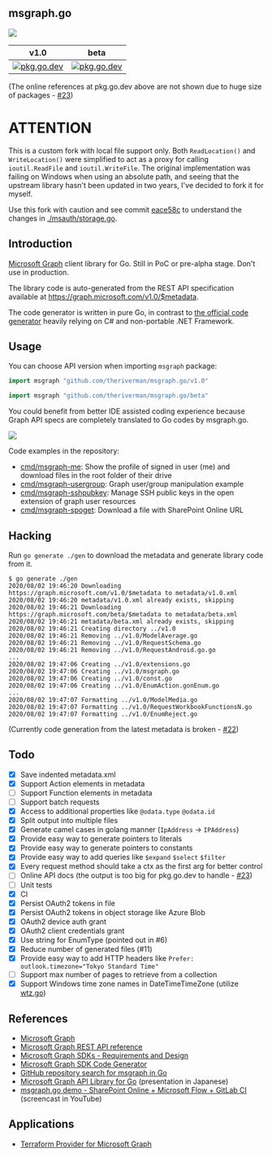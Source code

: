 msgraph.go
----
[![](https://github.com/theriverman/msgraph.go/workflows/go%20generate%20test/badge.svg?branch=master)](https://github.com/theriverman/msgraph.go/actions)

|v1.0|beta|
|---|---|
|[![pkg.go.dev](https://pkg.go.dev/badge/github.com/theriverman/msgraph.go/v1.0)](https://pkg.go.dev/github.com/theriverman/msgraph.go/v1.0)|[![pkg.go.dev](https://pkg.go.dev/badge/github.com/theriverman/msgraph.go/beta)](https://pkg.go.dev/github.com/theriverman/msgraph.go/beta)|

(The online references at pkg.go.dev above are not shown due to huge size of packages - [#23](https://github.com/theriverman/msgraph.go/issues/23))

# ATTENTION
This is a custom fork with local file support only.
Both `ReadLocation()` and `WriteLocation()` were simplified to act as a proxy for calling `ioutil.ReadFile` and `ioutil.WriteFile`.
The original implementation was failing on Windows when using an absolute path, and seeing that the upstream library hasn't been updated in two years, I've decided to fork it for myself.

Use this fork with caution and see commit [eace58c](https://github.com/theriverman/msgraph.go/commit/eace58c275d91d07be7a01035793b519b8701211) to understand the changes in [./msauth/storage.go](./msauth/storage.go).

## Introduction

[Microsoft Graph] client library for Go.  Still in PoC or pre-alpha stage.
Don't use in production.

The library code is auto-generated from the REST API specification
available at https://graph.microsoft.com/v1.0/$metadata.

The code generator is written in pure Go,
in contrast to [the official code generator][Microsoft Graph SDK Code Generator]
heavily relying on C# and non-portable .NET Framework.

## Usage

You can choose API version when importing `msgraph` package:

```go
import msgraph "github.com/theriverman/msgraph.go/v1.0"
```

```go
import msgraph "github.com/theriverman/msgraph.go/beta"
```

You could benefit from better IDE assisted coding experience
because Graph API specs are completely translated to Go codes by msgraph.go.

![](assets/msgraph.go-vscode2.gif)

Code examples in the repository:

- [cmd/msgraph-me](cmd/msgraph-me): Show the profile of signed in user (me) and download files in the root folder of their drive
- [cmd/msgraph-usergroup](cmd/msgraph-usergroup): Graph user/group manipulation example
- [cmd/msgraph-sshpubkey](cmd/msgraph-sshpubkey): Manage SSH public keys in the open extension of graph user resources
- [cmd/msgraph-spoget](cmd/msgraph-spoget): Download a file with SharePoint Online URL

## Hacking

Run `go generate ./gen` to download the metadata and generate library code from it.

```console
$ go generate ./gen
2020/08/02 19:46:20 Downloading https://graph.microsoft.com/v1.0/$metadata to metadata/v1.0.xml
2020/08/02 19:46:20 metadata/v1.0.xml already exists, skipping
2020/08/02 19:46:21 Downloading https://graph.microsoft.com/beta/$metadata to metadata/beta.xml
2020/08/02 19:46:21 metadata/beta.xml already exists, skipping
2020/08/02 19:46:21 Creating directory ../v1.0
2020/08/02 19:46:21 Removing ../v1.0/ModelAverage.go
2020/08/02 19:46:21 Removing ../v1.0/RequestSchema.go
2020/08/02 19:46:21 Removing ../v1.0/RequestAndroid.go.go
...
2020/08/02 19:47:06 Creating ../v1.0/extensions.go
2020/08/02 19:47:06 Creating ../v1.0/msgraph.go
2020/08/02 19:47:06 Creating ../v1.0/const.go
2020/08/02 19:47:06 Creating ../v1.0/EnumAction.gonEnum.go
...
2020/08/02 19:47:07 Formatting ../v1.0/ModelMedia.go
2020/08/02 19:47:07 Formatting ../v1.0/RequestWorkbookFunctionsN.go
2020/08/02 19:47:07 Formatting ../v1.0/EnumReject.go
```

(Currently code generation from the latest metadata is broken - [#22](https://github.com/theriverman/msgraph.go/issues/22))

## Todo

- [x] Save indented metadata.xml
- [x] Support Action elements in metadata
- [ ] Support Function elements in metadata
- [ ] Support batch requests
- [x] Access to additional properties like `@odata.type` `@odata.id`
- [x] Split output into multiple files
- [x] Generate camel cases in golang manner (`IpAddress` -> `IPAddress`)
- [x] Provide easy way to generate pointers to literals
- [x] Provide easy way to generate pointers to constants
- [x] Provide easy way to add queries like `$expand` `$select` `$filter`
- [x] Every request method should take a ctx as the first arg for better control
- [ ] Online API docs (the output is too big for pkg.go.dev to handle - [#23](https://github.com/theriverman/msgraph.go/issues/23))
- [ ] Unit tests
- [x] CI
- [x] Persist OAuth2 tokens in file
- [x] Persist OAuth2 tokens in object storage like Azure Blob
- [x] OAuth2 device auth grant
- [x] OAuth2 client credentials grant
- [x] Use string for EnumType (pointed out in #6)
- [x] Reduce number of generated files (#11)
- [x] Provide easy way to add HTTP headers like `Prefer: outlook.timezone="Tokyo Standard Time"`
- [ ] Support max number of pages to retrieve from a collection
- [x] Support Windows time zone names in DateTimeTimeZone (utilize [wtz.go](https://github.com/yaegashi/wtz.go))

## References

- [Microsoft Graph]
- [Microsoft Graph REST API reference]
- [Microsoft Graph SDKs - Requirements and Design]
- [Microsoft Graph SDK Code Generator]
- [GitHub repository search for msgraph in Go]
- [Microsoft Graph API Library for Go] (presentation in Japanese)
- [msgraph.go demo - SharePoint Online + Microsoft Flow + GitLab CI] (screencast in YouTube)

[Microsoft Graph]: https://developer.microsoft.com/en-us/graph
[Microsoft Graph REST API reference]: https://docs.microsoft.com/en-us/graph/api/overview
[Microsoft Graph SDKs - Requirements and Design]: https://microsoftgraph.github.io/msgraph-sdk-design/
[Microsoft Graph SDK Code Generator]: https://github.com/microsoftgraph/MSGraph-SDK-Code-Generator
[GitHub repository search for msgraph in Go]: https://github.com/search?l=Go&q=msgraph&type=Repositories
[Microsoft Graph API Library for Go]: https://www.slideshare.net/yaegashi/microsoft-graph-api-library-for-go
[msgraph.go demo - SharePoint Online + Microsoft Flow + GitLab CI]: https://www.youtube.com/watch?v=DwKk405XyF4

## Applications

- [Terraform Provider for Microsoft Graph](https://github.com/yaegashi/terraform-provider-msgraph)
